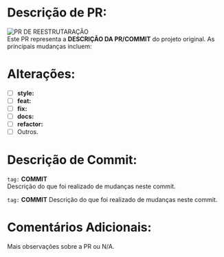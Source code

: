 # Descrição de PR:

![PR DE REESTRUTARAÇÃO](https://img.shields.io/badge/PR-TAGCOMMIT-green?style=for-the-badge)</br>
Este PR representa a **DESCRIÇÃO DA PR/COMMIT** do projeto original. As principais mudanças incluem:

# Alterações:

- [ ] **style:**
- [ ] **feat:**
- [ ] **fix:**
- [ ] **docs:**
- [ ] **refactor:**
- [ ] Outros.

# Descrição de Commit:

`tag:` **COMMIT**  
Descrição do que foi realizado de mudanças neste commit.

`tag:` **COMMIT**
Descrição do que foi realizado de mudanças neste commit.

# Comentários Adicionais:

Mais observações sobre a PR ou N/A.
